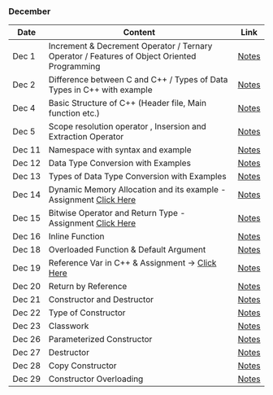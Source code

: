 
### December

|Date|Content|Link|
|---|---|---|
|Dec&nbsp;1| Increment & Decrement Operator / Ternary Operator / Features of Object Oriented Programming |[Notes](/Notes/01_December/001_Dec1/)|
|Dec&nbsp;2| Difference between C and C++ / Types of Data Types in C++ with example |[Notes](/Notes/01_December/002_Dec2/)|
|Dec&nbsp;4| Basic Structure of C++ (Header file, Main function etc.) |[Notes](/Notes/01_December/003_Dec4/)|
|Dec&nbsp;5| Scope resolution operator , Insersion and Extraction Operator |[Notes](/Notes/01_December/004_Dec5/)|
|Dec&nbsp;11| Namespace with syntax and example |[Notes](/Notes/01_December/005_Dec11/)|
|Dec&nbsp;12| Data Type Conversion with Examples |[Notes](/Notes/01_December/006_Dec12/)|
|Dec&nbsp;13| Types of Data Type Conversion with Examples  |[Notes](/Notes/01_December/007_Dec13/)|
|Dec&nbsp;14| Dynamic Memory Allocation and its example - Assignment [Click Here](/Assignment/)  |[Notes](/Notes/01_December/008_Dec14/)|
|Dec&nbsp;15| Bitwise Operator and Return Type - Assignment [Click Here](/Assignment/) |[Notes](/Notes/01_December/009_Dec15/)|
|Dec&nbsp;16| Inline Function |[Notes](/Notes/01_December/010_Dec16/)|
|Dec&nbsp;18| Overloaded Function & Default Argument |[Notes](/Notes/01_December/011_Dec18/)|
|Dec&nbsp;19| Reference Var in C++ & Assignment -> [Click Here](/Notes/01_December/012_Dec19/) |[Notes](/Notes/December/012_Dec19/#homework)|
|Dec&nbsp;20| Return by Reference |[Notes](/Notes/01_December/013_Dec20/)|
|Dec&nbsp;21| Constructor and Destructor |[Notes](/Notes/01_December/014_Dec21/)|
|Dec&nbsp;22| Type of Constructor |[Notes](/Notes/01_December/015_Dec22/)|
|Dec&nbsp;23| Classwork |[Notes](/Notes/01_December/016_Dec23/)|
|Dec&nbsp;26| Parameterized Constructor |[Notes](/Notes/01_December/017_Dec26/)|
|Dec&nbsp;27| Destructor |[Notes](/Notes/01_December/018_Dec27/)|
|Dec&nbsp;28| Copy Constructor |[Notes](/Notes/01_December/019_Dec28/)|
|Dec&nbsp;29| Constructor Overloading |[Notes](/Notes/01_December/020_Dec29/)|







